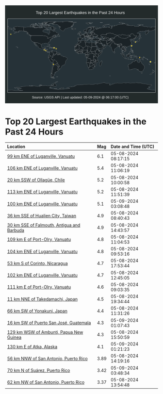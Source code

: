 ![Map](./map.png)

# Top 20 Largest Earthquakes in the Past 24 Hours

| Location | Mag | Date and Time (UTC) |
|:---|:---|:---|
| [99 km ENE of Luganville, Vanuatu](https://earthquake.usgs.gov/earthquakes/eventpage/us6000mx5c) | 6.1 | 05-08-2024 08:17:15 |
| [106 km ENE of Luganville, Vanuatu](https://earthquake.usgs.gov/earthquakes/eventpage/us6000mx7c) | 5.4 | 05-08-2024 11:06:19 |
| [20 km SSW of Ollagüe, Chile](https://earthquake.usgs.gov/earthquakes/eventpage/us6000mx68) | 5.2 | 05-08-2024 10:00:58 |
| [113 km ENE of Luganville, Vanuatu](https://earthquake.usgs.gov/earthquakes/eventpage/us6000mx7t) | 5.2 | 05-08-2024 11:51:39 |
| [100 km ENE of Luganville, Vanuatu](https://earthquake.usgs.gov/earthquakes/eventpage/us6000mxcp) | 5.1 | 05-09-2024 03:08:48 |
| [36 km SSE of Hualien City, Taiwan](https://earthquake.usgs.gov/earthquakes/eventpage/us6000mx5p) | 4.9 | 05-08-2024 08:40:43 |
| [30 km SSE of Falmouth, Antigua and Barbuda](https://earthquake.usgs.gov/earthquakes/eventpage/us6000mx8v) | 4.9 | 05-08-2024 14:43:57 |
| [109 km E of Port-Olry, Vanuatu](https://earthquake.usgs.gov/earthquakes/eventpage/us6000mx7f) | 4.8 | 05-08-2024 11:04:53 |
| [104 km ENE of Luganville, Vanuatu](https://earthquake.usgs.gov/earthquakes/eventpage/us6000mx67) | 4.8 | 05-08-2024 09:53:16 |
| [53 km S of Corinto, Nicaragua](https://earthquake.usgs.gov/earthquakes/eventpage/us6000mxae) | 4.7 | 05-08-2024 17:53:44 |
| [102 km ENE of Luganville, Vanuatu](https://earthquake.usgs.gov/earthquakes/eventpage/us6000mx89) | 4.7 | 05-08-2024 12:45:05 |
| [111 km E of Port-Olry, Vanuatu](https://earthquake.usgs.gov/earthquakes/eventpage/us6000mx5u) | 4.6 | 05-08-2024 09:03:35 |
| [11 km NNE of Takedamachi, Japan](https://earthquake.usgs.gov/earthquakes/eventpage/us6000mxar) | 4.5 | 05-08-2024 19:34:44 |
| [66 km SW of Yonakuni, Japan](https://earthquake.usgs.gov/earthquakes/eventpage/us6000mx7n) | 4.4 | 05-08-2024 11:31:26 |
| [16 km SW of Puerto San José, Guatemala](https://earthquake.usgs.gov/earthquakes/eventpage/us6000mxc2) | 4.3 | 05-09-2024 01:07:43 |
| [129 km WSW of Ambunti, Papua New Guinea](https://earthquake.usgs.gov/earthquakes/eventpage/us6000mx94) | 4.3 | 05-08-2024 15:50:59 |
| [130 km E of Atka, Alaska](https://earthquake.usgs.gov/earthquakes/eventpage/us6000mxcc) | 4.1 | 05-09-2024 01:21:23 |
| [56 km NNW of San Antonio, Puerto Rico](https://earthquake.usgs.gov/earthquakes/eventpage/pr2024129000) | 3.89 | 05-08-2024 14:19:16 |
| [70 km N of Suárez, Puerto Rico](https://earthquake.usgs.gov/earthquakes/eventpage/pr71448163) | 3.42 | 05-09-2024 03:48:34 |
| [62 km NW of San Antonio, Puerto Rico](https://earthquake.usgs.gov/earthquakes/eventpage/pr71448083) | 3.37 | 05-08-2024 13:54:48 |
